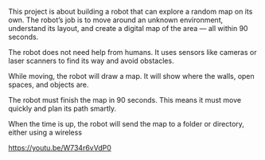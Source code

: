 This project is about building a robot that can explore a random map on its own. The robot’s job is to move around an unknown environment, understand its layout, and create a digital map of the area — all within 90 seconds.



The robot does not need help from humans. It uses sensors like cameras or laser scanners to find its way and avoid obstacles.

While moving, the robot will draw a map. It will show where the walls, open spaces, and objects are.

The robot must finish the map in 90 seconds. This means it must move quickly and plan its path smartly.

When the time is up, the robot will send the map to a folder or directory, either using a wireless

https://youtu.be/W734r6vVdP0
